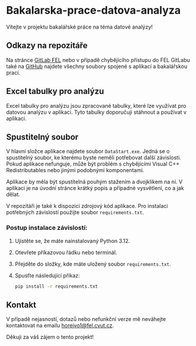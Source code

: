 # Bakalarska-prace-datova-analyza
Vítejte v projektu bakalářské práce na téma datové analýzy!

## Odkazy na repozitáře

Na stránce [GitLab FEL](https://gitlab.fel.cvut.cz/horejvo1/bakalarska-prace-datova-analyza) nebo v případě chybějícího přístupu do FEL GitLabu také na [GitHub](https://github.com/vojtee/Bakalarska_prace_datova_analyza) najdete všechny soubory spojené s aplikací a bakalářskou prací.

## Excel tabulky pro analýzu

Excel tabulky pro analýzu jsou zpracované tabulky, které lze využívat pro datovou analýzu v aplikaci. Tyto tabulky doporučuji stáhnout a používat v aplikaci.

## Spustitelný soubor

V hlavní složce aplikace najdete soubor `DataStart.exe`. Jedná se o spustitelný soubor, ke kterému byste neměli potřebovat další závislosti. Pokud aplikace nefunguje, může být problém s chybějícími Visual C++ Redistributables nebo jinými podobnými komponentami.

Aplikace by měla být spustitelná pouhým stažením a dvojklikem na ni. V aplikaci je na úvodní stránce krátký popis a případné vysvětlení, co a jak dělat.


V repozitáři je také k dispozici zdrojový kód aplikace. Pro instalaci potřebných závislostí použijte soubor `requirements.txt`.

### Postup instalace závislostí:
1. Ujistěte se, že máte nainstalovaný Python 3.12.
2. Otevřete příkazovou řádku nebo terminál.
3. Přejděte do složky, kde máte uložený soubor `requirements.txt`.
4. Spusťte následující příkaz:

   ```sh
   pip install -r requirements.txt
	```

## Kontakt

V případě nejasností, dotazů nebo nefunkční verze mě neváhejte kontaktovat na emailu [horejvo1@fel.cvut.cz](mailto:horejvo1@fel.cvut.cz).

Děkuji za váš zájem o tento projekt!